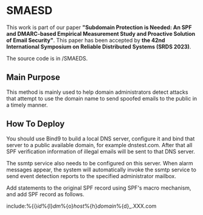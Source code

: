 # SMAESD

This work is part of our paper **"Subdomain Protection is Needed: An SPF and DMARC-based Empirical Measurement Study and Proactive Solution of Email Security"**. This paper has been accepted by **the 42nd International Symposium on Reliable Distributed Systems (SRDS 2023)**.

The source code is in /SMAEDS.

## Main Purpose
This method is mainly used to help domain administrators detect attacks that attempt to use the domain name to send spoofed emails to the public in a timely manner.

## How To Deploy
You should use Bind9 to build a local DNS server, configure it and bind that server to a public available domain, for example dnstest.com. After that all SPF verification information of illegal emails will be sent to that DNS server.

The ssmtp service also needs to be configured on this server. When alarm messages appear, the system will automatically invoke the ssmtp service to send event detection reports to the specified administrator mailbox.

Add statements to the original SPF record using SPF's macro mechanism, and add SPF record as follows.

include:%{i}_id_%{l}_dm_%{o}_host_%{h}_domain_%{d}_.XXX.com
